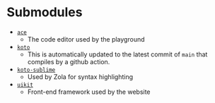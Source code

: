 # Submodules

- [`ace`](https://github.com/ajaxorg/ace-builds)
  - The code editor used by the playground
- [`koto`](https://github.com/koto-lang/koto)
  - This is automatically updated to the latest commit of `main` that compiles by a github action.  
- [`koto-sublime`](https://github.com/koto-lang/koto-sublime)
  - Used by Zola for syntax highlighting
- [`uikit`](https://github.com/uikit/uikit)
  - Front-end framework used by the website
